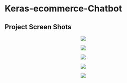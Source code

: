 # Keras-ecommerce-Chatbot
## Project Screen Shots
<p align="center"> 
<img src="https://drive.google.com/uc?export=view&id=1W9GJMZ_1F7oFqaCn4bX4hN0KcaqLT6sw" > </img>
</p>
<p align="center"> 
<img src="https://drive.google.com/uc?export=view&id=1e9vqL5LiaZu7IWrgT7HmvUYsFItJuJYv" > </img>
</p>
<p align="center"> 
<img src="https://drive.google.com/uc?export=view&id=1MKb4xp6UWVLOJZYy3jQJWXjL9BdY_6CV" > </img>
</p>
<p align="center"> 
<img src="https://drive.google.com/uc?export=view&id=10O8IRO2QLrqlObMxGVSdq7D92AoEKEq0" > </img>
</p>
<p align="center"> 
<img src="https://drive.google.com/uc?export=view&id=1jd_HcCh0BUZ_37i3FQtMuCYRqJzWxbnB" > </img>
</p>
